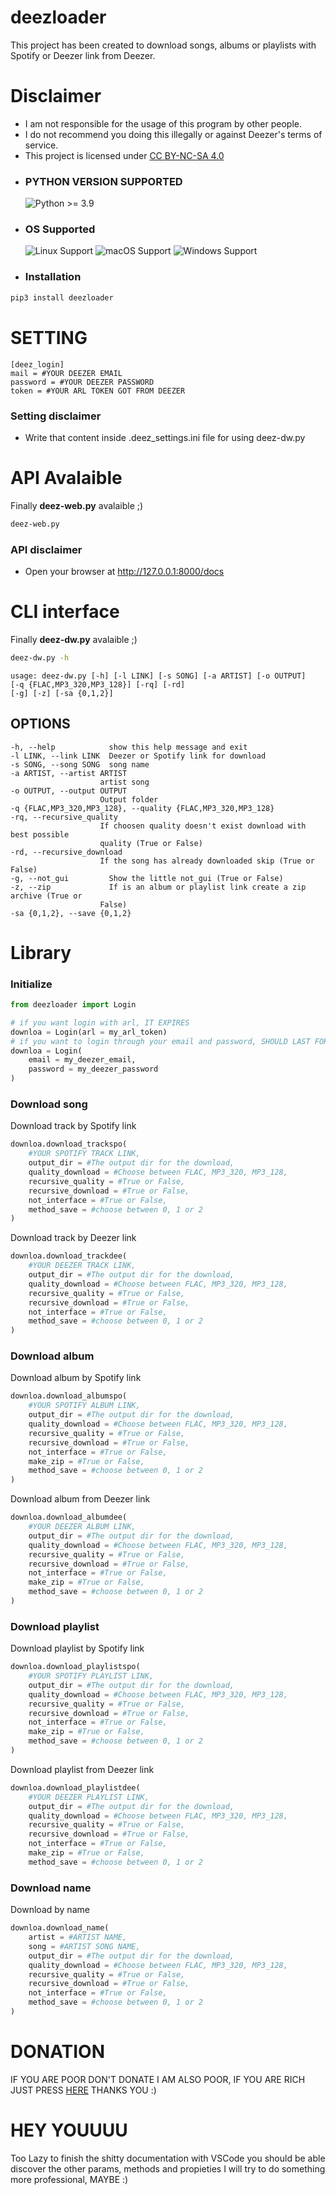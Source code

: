 # deezloader

This project has been created to download songs, albums or playlists with Spotify or Deezer link from Deezer.

# Disclaimer

- I am not responsible for the usage of this program by other people.
- I do not recommend you doing this illegally or against Deezer's terms of service.
- This project is licensed under [CC BY-NC-SA 4.0](https://creativecommons.org/licenses/by-nc-sa/4.0/)


* ### PYTHON VERSION SUPPORTED ###
	![Python >= 3.9](https://img.shields.io/badge/python-v%3E=3.9-blue)

* ### OS Supported ###
	![Linux Support](https://img.shields.io/badge/Linux-Support-brightgreen.svg)
	![macOS Support](https://img.shields.io/badge/macOS-Support-brightgreen.svg)
	![Windows Support](https://img.shields.io/badge/Windows-Support-brightgreen.svg)

* ### Installation ###
```bash
pip3 install deezloader
```

# SETTING
	[deez_login]
	mail = #YOUR DEEZER EMAIL
	password = #YOUR DEEZER PASSWORD
	token = #YOUR ARL TOKEN GOT FROM DEEZER

### Setting disclaimer
- Write that content inside .deez_settings.ini file for using deez-dw.py

# API Avalaible

Finally **deez-web.py** avalaible ;)
```bash
deez-web.py
```

### API disclaimer
- Open your browser at http://127.0.0.1:8000/docs

# CLI interface

Finally **deez-dw.py** avalaible ;)
```bash
deez-dw.py -h
```
	usage: deez-dw.py [-h] [-l LINK] [-s SONG] [-a ARTIST] [-o OUTPUT]
	[-q {FLAC,MP3_320,MP3_128}] [-rq] [-rd]
	[-g] [-z] [-sa {0,1,2}]

## OPTIONS
	-h, --help            show this help message and exit
	-l LINK, --link LINK  Deezer or Spotify link for download
	-s SONG, --song SONG  song name
	-a ARTIST, --artist ARTIST
						artist song
	-o OUTPUT, --output OUTPUT
						Output folder
	-q {FLAC,MP3_320,MP3_128}, --quality {FLAC,MP3_320,MP3_128}
	-rq, --recursive_quality
						If choosen quality doesn't exist download with best possible
						quality (True or False)
	-rd, --recursive_download
						If the song has already downloaded skip (True or False)
	-g, --not_gui         Show the little not_gui (True or False)
	-z, --zip             If is an album or playlist link create a zip archive (True or
						False)
	-sa {0,1,2}, --save {0,1,2}

# Library

### Initialize

```python
from deezloader import Login

# if you want login with arl, IT EXPIRES
downloa = Login(arl = my_arl_token)
# if you want to login through your email and password, SHOULD LAST FOREVER
downloa = Login(
	email = my_deezer_email,
	password = my_deezer_password
)
```

### Download song

Download track by Spotify link

```python
downloa.download_trackspo(
	#YOUR SPOTIFY TRACK LINK,
	output_dir = #The output dir for the download,
	quality_download = #Choose between FLAC, MP3_320, MP3_128,
	recursive_quality = #True or False,
	recursive_download = #True or False,
	not_interface = #True or False,
	method_save = #choose between 0, 1 or 2
)
```

Download track by Deezer link
```python
downloa.download_trackdee(
	#YOUR DEEZER TRACK LINK,
	output_dir = #The output dir for the download,
	quality_download = #Choose between FLAC, MP3_320, MP3_128,
	recursive_quality = #True or False,
	recursive_download = #True or False,
	not_interface = #True or False,
	method_save = #choose between 0, 1 or 2
)
```

### Download album
Download album by Spotify link
```python
downloa.download_albumspo(
	#YOUR SPOTIFY ALBUM LINK,
	output_dir = #The output dir for the download,
	quality_download = #Choose between FLAC, MP3_320, MP3_128,
	recursive_quality = #True or False,
	recursive_download = #True or False,
	not_interface = #True or False,
	make_zip = #True or False,
	method_save = #choose between 0, 1 or 2
)
```

Download album from Deezer link
```python
downloa.download_albumdee(
	#YOUR DEEZER ALBUM LINK,
	output_dir = #The output dir for the download,
	quality_download = #Choose between FLAC, MP3_320, MP3_128,
	recursive_quality = #True or False,
	recursive_download = #True or False,
	not_interface = #True or False,
	make_zip = #True or False,
	method_save = #choose between 0, 1 or 2
)
```

### Download playlist

Download playlist by Spotify link
```python
downloa.download_playlistspo(
	#YOUR SPOTIFY PLAYLIST LINK,
	output_dir = #The output dir for the download,
	quality_download = #Choose between FLAC, MP3_320, MP3_128,
	recursive_quality = #True or False,
	recursive_download = #True or False,
	not_interface = #True or False,
	make_zip = #True or False,
	method_save = #choose between 0, 1 or 2
)
```

Download playlist from Deezer link
```python
downloa.download_playlistdee(
	#YOUR DEEZER PLAYLIST LINK,
	output_dir = #The output dir for the download,
	quality_download = #Choose between FLAC, MP3_320, MP3_128,
	recursive_quality = #True or False,
	recursive_download = #True or False,
	not_interface = #True or False,
	make_zip = #True or False,
	method_save = #choose between 0, 1 or 2
```

### Download name

Download by name
```python
downloa.download_name(
	artist = #ARTIST NAME,
	song = #ARTIST SONG NAME,
	output_dir = #The output dir for the download,
	quality_download = #Choose between FLAC, MP3_320, MP3_128,
	recursive_quality = #True or False,
	recursive_download = #True or False,
	not_interface = #True or False,
	method_save = #choose between 0, 1 or 2
)
```

# DONATION

IF YOU ARE POOR DON'T DONATE I AM ALSO POOR, IF YOU ARE RICH JUST PRESS [HERE](https://www.paypal.com/paypalme/an0nimia) THANKS YOU :)

# HEY YOUUUU

Too Lazy to finish the shitty documentation with VSCode you should be able discover the other params, methods and propieties I will try to do something more professional, MAYBE :)